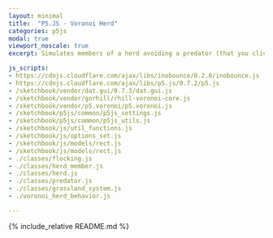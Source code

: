 ```yaml
---
layout: minimal
title:  "P5.JS - Voronoi Herd"
categories: p5js
modal: true
viewport_noscale: true
excerpt: Simulates members of a herd avoiding a predator (that you click and drag) using mix of a Voronoi diagram (for fear modeling) and Boid modeling of movement.

js_scripts:
- https://cdnjs.cloudflare.com/ajax/libs/inobounce/0.2.0/inobounce.js
- https://cdnjs.cloudflare.com/ajax/libs/p5.js/0.7.2/p5.js
- /sketchbook/vendor/dat.gui/0.7.3/dat.gui.js
- /sketchbook/vendor/gorhill/rhill-voronoi-core.js
- /sketchbook/vendor/p5.voronoi/p5.voronoi.js
- /sketchbook/p5js/common/p5js_settings.js
- /sketchbook/p5js/common/p5js_utils.js
- /sketchbook/js/util_functions.js
- /sketchbook/js/options_set.js
- /sketchbook/js/models/rect.js
- /sketchbook/js/models/rect.js
- ./classes/flocking.js
- ./classes/herd_member.js
- ./classes/herd.js
- ./classes/predator.js
- ./classes/grassland_system.js
- ./voronoi_herd_behavior.js

---
```


{% include_relative README.md %}

